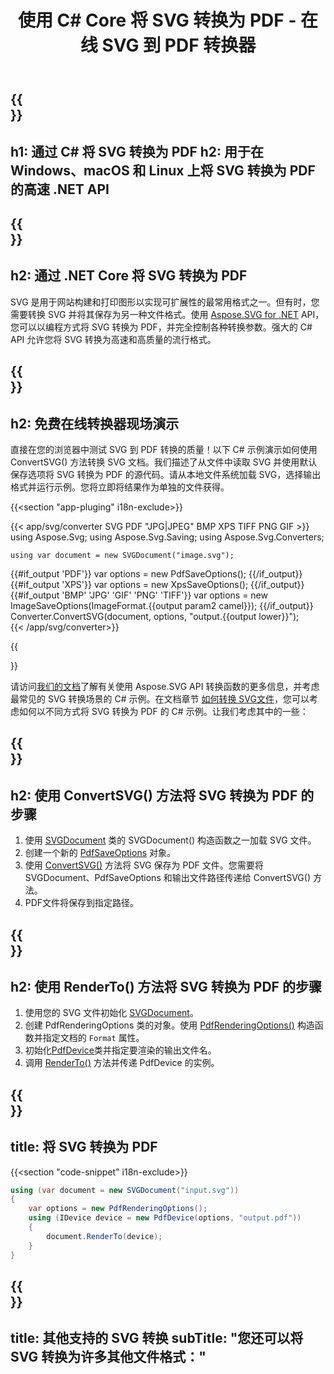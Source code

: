 ﻿---
translation: true
template: /templates/_template-conversion-child.md
title: 使用 C# Core 将 SVG 转换为 PDF - 在线 SVG 到 PDF 转换器
description: 在 Windows、macOS 和 Linux 上使用 .NET Core API 加载和转换 SVG 为 PDF。免费试用在线 SVG 到 PDF 转换器！
url: /net/conversion/svg-to-pdf/
family: svg
platformtag: net
feature: conversion
informat: SVG
outformat: PDF
otherformats: GIF JPEG PNG TIFF BMP PDF XPS
---

{{<section banner>}}
---
h1: 通过 C# 将 SVG 转换为 PDF
h2: 用于在 Windows、macOS 和 Linux 上将 SVG 转换为 PDF 的高速 .NET API
---

{{<section overview>}}
---
h2: 通过 .NET Core 将 SVG 转换为 PDF
---

SVG 是用于网站构建和打印图形以实现可扩展性的最常用格式之一。但有时，您需要转换 SVG 并将其保存为另一种文件格式。使用 [Aspose.SVG for .NET](https://products.aspose.com/svg/net/) API，您可以以编程方式将 SVG 转换为 PDF，并完全控制各种转换参数。强大的 C# API 允许您将 SVG 转换为高速和高质量的流行格式。


{{<section demos>}}
---
h2: 免费在线转换器现场演示
---

直接在您的浏览器中测试 SVG 到 PDF 转换的质量！以下 C# 示例演示如何使用 ConvertSVG() 方法转换 SVG 文档。我们描述了从文件中读取 SVG 并使用默认保存选项将 SVG 转换为 PDF 的源代码。请从本地文件系统加载 SVG，选择输出格式并运行示例。您将立即将结果作为单独的文件获得。

{{<section "app-pluging" i18n-exclude>}}

{{< app/svg/converter SVG PDF "JPG|JPEG" BMP XPS TIFF PNG GIF >}}
using Aspose.Svg;
using Aspose.Svg.Saving;
using Aspose.Svg.Converters;

    using var document = new SVGDocument("image.svg");
{{#if_output 'PDF'}}
    var options = new PdfSaveOptions();
{{/if_output}}
{{#if_output 'XPS'}}
    var options = new XpsSaveOptions();
{{/if_output}}
{{#if_output 'BMP' 'JPG' 'GIF' 'PNG' 'TIFF'}}
    var options = new ImageSaveOptions(ImageFormat.{{output param2 camel}});
{{/if_output}}
    Converter.ConvertSVG(document, options, "output.{{output lower}}");   
{{< /app/svg/converter>}} 

{{<section documentation>}}

请访问<a href="https://docs.aspose.com/svg/net/how-to-work-with-aspose-svg-api/converting/" target="_blank">我们的文档</a>了解有关使用 Aspose.SVG API 转换函数的更多信息，并考虑最常见的 SVG 转换场景的 C# 示例。在文档章节 <a href="https://docs.aspose.com/svg/net/how-to-work-with-aspose-svg-api/converting/" target="_blank">如何转换 SVG文件</a>，您可以考虑如何以不同方式将 SVG 转换为 PDF 的 C# 示例。让我们考虑其中的一些：

{{<section steps1>}}
---
h2: 使用 ConvertSVG() 方法将 SVG 转换为 PDF 的步骤
---
1. 使用 [SVGDocument](https://reference.aspose.com/svg/net/aspose.svg/svgdocument/) 类的 SVGDocument() 构造函数之一加载 SVG 文件。
1. 创建一个新的 [PdfSaveOptions](https://reference.aspose.com/svg/net/aspose.svg.saving/pdfsaveoptions/) 对象。
1. 使用 [ConvertSVG()](https://reference.aspose.com/svg/net/aspose.svg.converters/converter/convertsvg/) 方法将 SVG 保存为 PDF 文件。您需要将 SVGDocument、PdfSaveOptions 和输出文件路径传递给 ConvertSVG() 方法。
1. PDF文件将保存到指定路径。

{{<section steps2>}}
---
h2: 使用 RenderTo() 方法将 SVG 转换为 PDF 的步骤
---
1. 使用您的 SVG 文件初始化 [SVGDocument](https://reference.aspose.com/svg/net/aspose.svg/svgdocument/)。
1. 创建 PdfRenderingOptions 类的对象。使用 [PdfRenderingOptions()](https://reference.aspose.com/svg/net/aspose.svg.rendering.pdf/pdfrenderingoptions/pdfrenderingoptions/) 构造函数并指定文档的 `Format` 属性。
1. 初始化[PdfDevice](https://reference.aspose.com/svg/net/aspose.svg.rendering.pdf/pdfdevice/)类并指定要渲染的输出文件名。
1. 调用 [RenderTo()](https://reference.aspose.com/svg/net/aspose.svg/svgdocument/renderto/) 方法并传递 PdfDevice 的实例。

{{<section code-text>}}
---
title: 将 SVG 转换为 PDF
---

{{<section "code-snippet" i18n-exclude>}}

```cs
using (var document = new SVGDocument("input.svg"))
{
	var options = new PdfRenderingOptions();
	using (IDevice device = new PdfDevice(options, "output.pdf"))
	{
		document.RenderTo(device);                    
	}
}
```

{{<section other-conversions>}}
---
title: 其他支持的 SVG 转换
subTitle: "您还可以将 SVG 转换为许多其他文件格式："
---